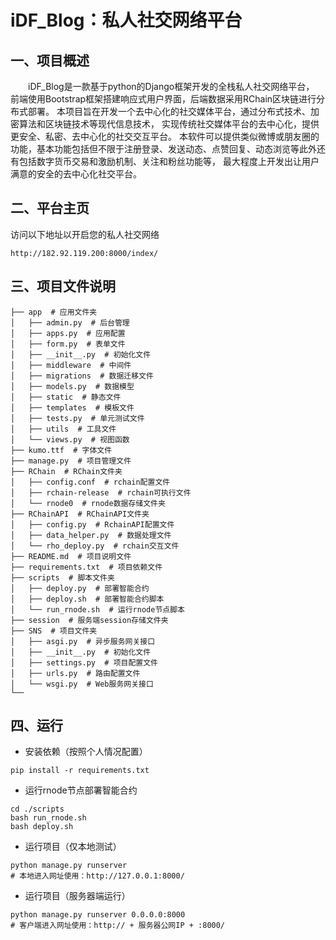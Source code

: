 # iDF_Blog：私人社交网络平台

## 一、项目概述

&emsp;&emsp;iDF_Blog是一款基于python的Django框架开发的全栈私人社交网络平台，
前端使用Bootstrap框架搭建响应式用户界面，后端数据采用RChain区块链进行分布式部署。
本项目旨在开发一个去中心化的社交媒体平台，通过分布式技术、加密算法和区块链技术等现代信息技术，
实现传统社交媒体平台的去中心化，提供更安全、私密、去中心化的社交交互平台。
本软件可以提供类似微博或朋友圈的功能，基本功能包括但不限于注册登录、发送动态、点赞回复、动态浏览等此外还有包括数字货币交易和激励机制、关注和粉丝功能等，
最大程度上开发出让用户满意的安全的去中心化社交平台。

## 二、平台主页

访问以下地址以开启您的私人社交网络
```
http://182.92.119.200:8000/index/
```

## 三、项目文件说明

```
├── app  # 应用文件夹
│   ├── admin.py  # 后台管理
│   ├── apps.py  # 应用配置
│   ├── form.py  # 表单文件
│   ├── __init__.py  # 初始化文件
│   ├── middleware  # 中间件
│   ├── migrations  # 数据迁移文件
│   ├── models.py  # 数据模型
│   ├── static  # 静态文件
│   ├── templates  # 模板文件
│   ├── tests.py  # 单元测试文件
│   ├── utils  # 工具文件
│   └── views.py  # 视图函数
├── kumo.ttf  # 字体文件
├── manage.py  # 项目管理文件
├── RChain  # RChain文件夹
│   ├── config.conf  # rchain配置文件
│   ├── rchain-release  # rchain可执行文件
│   └── rnode0  # rnode数据存储文件夹
├── RChainAPI  # RChainAPI文件夹
│   ├── config.py  # RchainAPI配置文件
│   ├── data_helper.py  # 数据处理文件
│   └── rho_deploy.py  # rchain交互文件
├── README.md  # 项目说明文件
├── requirements.txt  # 项目依赖文件
├── scripts  # 脚本文件夹
│   ├── deploy.py  # 部署智能合约
│   ├── deploy.sh  # 部署智能合约脚本
│   └── run_rnode.sh  # 运行rnode节点脚本
├── session  # 服务端session存储文件夹
├── SNS  # 项目文件夹
│   ├── asgi.py  # 异步服务网关接口
│   ├── __init__.py  # 初始化文件
│   ├── settings.py  # 项目配置文件
│   ├── urls.py  # 路由配置文件
│   └── wsgi.py  # Web服务网关接口
└──

```

## 四、运行

- 安装依赖（按照个人情况配置）

```shell
pip install -r requirements.txt
```

- 运行rnode节点部署智能合约

```shell
cd ./scripts
bash run_rnode.sh
bash deploy.sh
```

- 运行项目（仅本地测试）

```shell
python manage.py runserver
# 本地进入网址使用：http://127.0.0.1:8000/
```

- 运行项目（服务器端运行）

```shell
python manage.py runserver 0.0.0.0:8000
# 客户端进入网址使用：http:// + 服务器公网IP + :8000/
```